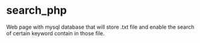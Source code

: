 # search_php
Web page with mysql database that will store .txt file and enable the search of certain keyword contain in those file.
